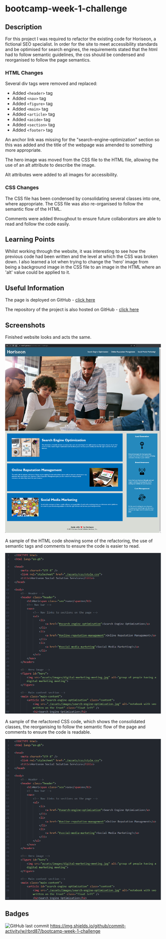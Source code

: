 # bootcamp-week-1-challenge

## Description

For this project I was required to refactor the existing code for Horiseon, a fictional SEO specialist. In order for the site to meet accessibility standards and be optimised for search engines, the requirements stated that the html had to follow semantic guidelines, the css should be condensed and reorganised to follow the page semantics. 

### HTML Changes

Several div tags were removed and replaced:
- Added `<header>` tag
- Added `<nav>` tag
- Added `<figure>` tag
- Added `<main>` tag
- Added `<article>` tag
- Added `<aside>` tag
- Added `<section>` tag
- Added `<footer>` tag

An anchor link was missing for the "search-engine-optimization" section so this was added and the title of the webpage was amended to something more appropriate. 

The hero image was moved from the CSS file to the HTML file, allowing the use of an alt attribute to describe the image.

Alt attributes were added to all images for accessibility. 

### CSS Changes

The CSS file has been condensed by consolidating several classes into one, where appropriate. The CSS file was also re-organised to follow the semantic flow of the HTML. 

Comments were added throughout to ensure future collaborators are able to read and follow the code easily.

## Learning Points

Whilst working through the website, it was interesting to see how the previous code had been written and the level at which the CSS was broken down. I also learned a lot when trying to change the 'hero' image from being a background image in the CSS file to an image in the HTML where an 'alt' value could be applied to it. 

## Useful Information

The page is deployed on GitHub - [click here](https://rbrd87.github.io/bootcamp-week-1-challenge/)

The repository of the project is also hosted on GitHub - [click here](https://github.com/rbrd87/bootcamp-week-1-challenge)

## Screenshots

Finished website looks and acts the same.

![screenshot of the finished website](assets/screenshots/horiseon-homepage-screenshot.png)

A sample of the HTML code showing some of the refactoring, the use of semantic tags and comments to ensure the code is easier to read.

![an example of the refactored html code](assets/screenshots/html-sample.png)

A sample of the refactored CSS code, which shows the consolidated classes, the reorganising to follow the semantic flow of the page and comments to ensure the code is readable.

![an example of the refactored css code](assets/screenshots/css-sample.png)

## Badges

![GitHub last commit](https://img.shields.io/github/last-commit/rbrd87/bootcamp-week-1-challenge) https://img.shields.io/github/commit-activity/w/rbrd87/bootcamp-week-1-challenge
